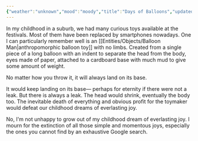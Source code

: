 ```yaml
---
{"weather":"unknown","mood":"moody","title":"Days of Balloons","updated":"2023-01-14T14:40:11+06:00","latitude":23.79162637,"longitude":90.40629343,"altitude":-44.1528,"dg-publish":true,"dg-note-icon":3,"tags":["life","childhood","mono-no-aware"],"created":"2021-12-22T16:09:00+06:00","permalink":"/journal/days-of-balloons/","dgPassFrontmatter":true,"noteIcon":3}
---
```


In my childhood in a suburb, we had many curious toys available at the festivals. Most of them have been replaced by smartphones nowadays. One I can particularly remember well is an [[Entities/Objects/Balloon Man\|anthropomorphic balloon toy]] with no limbs. Created from a single piece of a long balloon with an indent to separate the head from the body, eyes made of paper, attached to a cardboard base with much mud to give some amount of weight.

No matter how you throw it, it will always land on its base.

It would keep landing on its base— perhaps for eternity if there were not a leak. But there is always a leak. The head would shrink, eventually the body too. The inevitable death of everything and obvious profit for the toymaker would defeat our childhood dreams of everlasting joy.

No, I'm not unhappy to grow out of my childhood dream of everlasting joy. I mourn for the extinction of all those simple and momentous joys, especially the ones you cannot find by an exhaustive Google search.